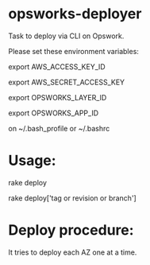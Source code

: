 opsworks-deployer
==================

Task to deploy via CLI on Opswork.

Please set these environment variables:

export AWS_ACCESS_KEY_ID

export AWS_SECRET_ACCESS_KEY

export OPSWORKS_LAYER_ID

export OPSWORKS_APP_ID

on ~/.bash_profile or ~/.bashrc



Usage:
=====

rake deploy

rake deploy['tag or revision or branch']


Deploy procedure:
================

It tries to deploy each AZ one at a time.






